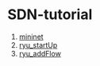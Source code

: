 # SDN-tutorial

1. [mininet](https://github.com/uccuz/sdnHandout/tree/master/1.mininet)
2. [ryu_startUp](https://github.com/uccuz/sdnHandout/tree/master/2.ryu_startUp)
3. [ryu_addFlow](https://github.com/uccuz/sdnHandout/tree/master/3.ryu_addFlow)